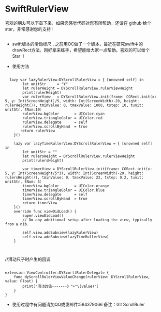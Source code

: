 # SwiftRulerView
喜欢的朋友可以下载下来，如果您感觉代码对您有所帮助，还请在 github 给个 star，非常感谢您的支持！
## 
 * swift版本的滑动标尺 , 之前用OC做了一个版本、最近在研究swift中的drawRect方法，刚好拿来练手，希望能给大家一点帮助。喜欢的可以给个Star ！
 

 * 使用方法 

<pre><code>
  lazy var lazyRulerView:DYScrollRulerView = { [unowned self] in
        let unitStr     = "¥"
        let rulerHeight = DYScrollRulerView.rulerViewHeight
        print(rulerHeight)
        var rulerView   = DYScrollRulerView.init(frame: CGRect.init(x: 5, y: Int(ScreenHeight)/5, width: Int(ScreenWidth)-20, height: rulerHeight()), tminValue: 0, tmaxValue: 1000, tstep: 10, tunit: unitStr, tNum:10)
        rulerView.bgColor       = UIColor.cyan
        rulerView.triangleColor = UIColor.red
        rulerView.delegate      = self
        rulerView.scrollByHand  = true
       return rulerView
    }()
    
    lazy var lazyTimeRullerView:DYScrollRulerView = { [unowned self] in
        let unitStr = ""
        let rulersHeight = DYScrollRulerView.rulerViewHeight
        print(rulersHeight)
       
        var timerView = DYScrollRulerView.init(frame: CGRect.init(x: 5, y: Int(ScreenHeight/5*3), width: Int(ScreenWidth)-20, height: rulersHeight()), tminValue: 0, tmaxValue: 23, tstep: 0.2, tunit: unitStr, tNum: 5)
        timerView.bgColor       = UIColor.orange
        timerView.triangleColor = UIColor.blue
        timerView.delegate      = self
        timerView.scrollByHand  = true
        return timerView
    }()
    override func viewDidLoad() {
        super.viewDidLoad()
        // Do any additional setup after loading the view, typically from a nib.
        
        self.view.addSubview(lazyRulerView)
        self.view.addSubview(lazyTimeRullerView)
    }


</code></pre>

//滑动尺子时产生的回调

<pre><code>
extension ViewController:DYScorllRulerDelegate {
    func dyScrollRulerViewValueChange(rulerView: DYScrollRulerView, value: Float) {
        print("滑动的值-------》"+"\(value)")
    }
}
</code></pre>
- 使用过程中有问题请加QQ或发邮件:584379066 备注：Git ScrollRuler


